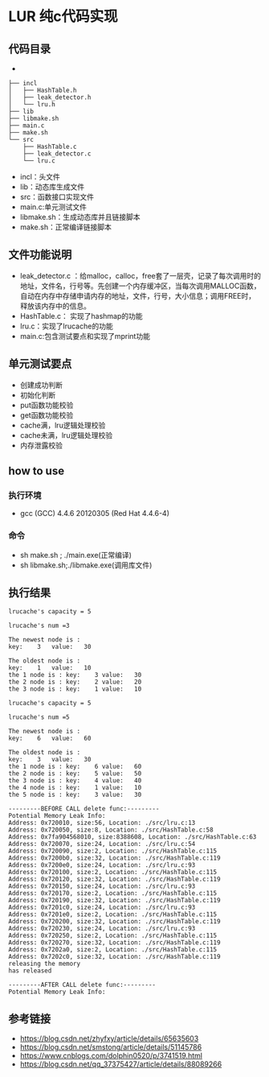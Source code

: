 # LUR 纯c代码实现
## 代码目录
- 
```
├── incl  
│   ├── HashTable.h
│   ├── leak_detector.h
│   └── lru.h
├── lib
├── libmake.sh
├── main.c
├── make.sh
└── src
    ├── HashTable.c
    ├── leak_detector.c
    └── lru.c
```

- incl：头文件
- lib：动态库生成文件
- src：函数接口实现文件
- main.c:单元测试文件
- libmake.sh：生成动态库并且链接脚本
- make.sh：正常编译链接脚本

## 文件功能说明
- leak_detector.c ：给malloc，calloc，free套了一层壳，记录了每次调用时的地址，文件名，行号等。先创建一个内存缓冲区，当每次调用MALLOC函数，自动在内存中存储申请内存的地址，文件，行号，大小信息；调用FREE时，释放该内存中的信息。
- HashTable.c： 实现了hashmap的功能
- lru.c：实现了lrucache的功能
- main.c:包含测试要点和实现了mprint功能
## 单元测试要点
- 创建成功判断
- 初始化判断
- put函数功能校验
- get函数功能校验
- cache满，lru逻辑处理校验
- cache未满，lru逻辑处理校验
- 内存泄露校验

## how to use
### 执行环境
- gcc (GCC) 4.4.6 20120305 (Red Hat 4.4.6-4)
### 命令
- sh make.sh ; ./main.exe(正常编译)
- sh libmake.sh;./libmake.exe(调用库文件)
## 执行结果
```
lrucache's capacity = 5

lrucache's num =3

The newest node is :
key:    3   value:   30

The oldest node is :
key:    1   value:   10
the 1 node is : key:    3 value:   30
the 2 node is : key:    2 value:   20
the 3 node is : key:    1 value:   10

lrucache's capacity = 5

lrucache's num =5

The newest node is :
key:    6   value:   60

The oldest node is :
key:    3   value:   30
the 1 node is : key:    6 value:   60
the 2 node is : key:    5 value:   50
the 3 node is : key:    4 value:   40
the 4 node is : key:    1 value:   10
the 5 node is : key:    3 value:   30

---------BEFORE CALL delete func:---------
Potential Memory Leak Info: 
Address: 0x720010, size:56, Location: ./src/lru.c:13
Address: 0x720050, size:8, Location: ./src/HashTable.c:58
Address: 0x7fa904568010, size:8388608, Location: ./src/HashTable.c:63
Address: 0x720070, size:24, Location: ./src/lru.c:54
Address: 0x720090, size:2, Location: ./src/HashTable.c:115
Address: 0x7200b0, size:32, Location: ./src/HashTable.c:119
Address: 0x7200e0, size:24, Location: ./src/lru.c:93
Address: 0x720100, size:2, Location: ./src/HashTable.c:115
Address: 0x720120, size:32, Location: ./src/HashTable.c:119
Address: 0x720150, size:24, Location: ./src/lru.c:93
Address: 0x720170, size:2, Location: ./src/HashTable.c:115
Address: 0x720190, size:32, Location: ./src/HashTable.c:119
Address: 0x7201c0, size:24, Location: ./src/lru.c:93
Address: 0x7201e0, size:2, Location: ./src/HashTable.c:115
Address: 0x720200, size:32, Location: ./src/HashTable.c:119
Address: 0x720230, size:24, Location: ./src/lru.c:93
Address: 0x720250, size:2, Location: ./src/HashTable.c:115
Address: 0x720270, size:32, Location: ./src/HashTable.c:119
Address: 0x7202a0, size:2, Location: ./src/HashTable.c:115
Address: 0x7202c0, size:32, Location: ./src/HashTable.c:119
releasing the memory 
has released

---------AFTER CALL delete func:---------
Potential Memory Leak Info: 
```

## 参考链接
- https://blog.csdn.net/zhyfxy/article/details/65635603
- https://blog.csdn.net/smstong/article/details/51145786
- https://www.cnblogs.com/dolphin0520/p/3741519.html
- https://blog.csdn.net/qq_37375427/article/details/88089266
